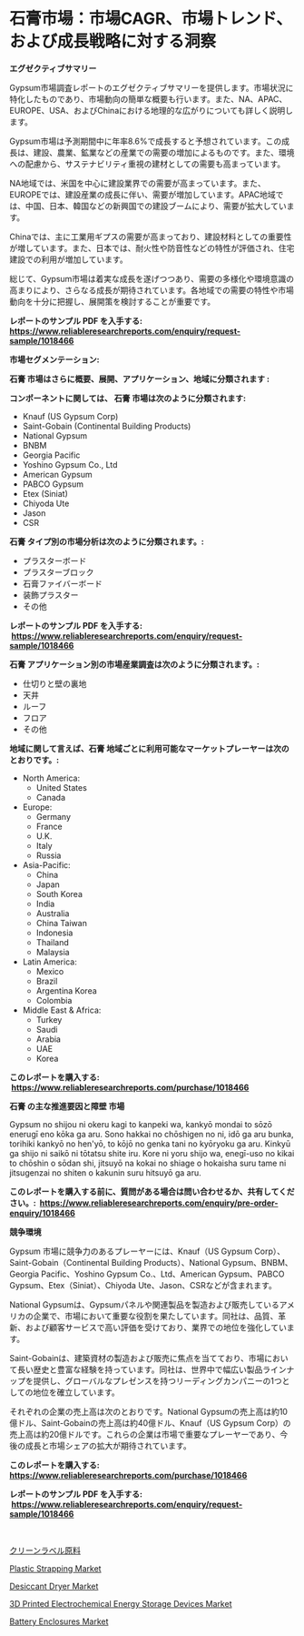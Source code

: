 <p><h1>石膏市場：市場CAGR、市場トレンド、および成長戦略に対する洞察</h1></p><p><strong>エグゼクティブサマリー</strong></p>
<p><p>Gypsum市場調査レポートのエグゼクティブサマリーを提供します。市場状況に特化したものであり、市場動向の簡単な概要も行います。また、NA、APAC、EUROPE、USA、およびChinaにおける地理的な広がりについても詳しく説明します。</p><p>Gypsum市場は予測期間中に年率8.6%で成長すると予想されています。この成長は、建設、農業、鉱業などの産業での需要の増加によるものです。また、環境への配慮から、サステナビリティ重視の建材としての需要も高まっています。</p><p>NA地域では、米国を中心に建設業界での需要が高まっています。また、EUROPEでは、建設産業の成長に伴い、需要が増加しています。APAC地域では、中国、日本、韓国などの新興国での建設ブームにより、需要が拡大しています。</p><p>Chinaでは、主に工業用ギプスの需要が高まっており、建設材料としての重要性が増しています。また、日本では、耐火性や防音性などの特性が評価され、住宅建設での利用が増加しています。</p><p>総じて、Gypsum市場は着実な成長を遂げつつあり、需要の多様化や環境意識の高まりにより、さらなる成長が期待されています。各地域での需要の特性や市場動向を十分に把握し、展開策を検討することが重要です。</p></p>
<p><strong>レポートのサンプル PDF を入手する: <a href="https://www.reliableresearchreports.com/enquiry/request-sample/1018466">https://www.reliableresearchreports.com/enquiry/request-sample/1018466</a></strong></p>
<p><strong>市場セグメンテーション:</strong></p>
<p><strong> 石膏 市場はさらに概要、展開、アプリケーション、地域に分類されます :</strong></p>
<p><strong>コンポーネントに関しては、 石膏 市場は次のように分類されます: &nbsp;</strong></p>
<p><ul><li>Knauf (US Gypsum Corp)</li><li>Saint-Gobain (Continental Building Products)</li><li>National Gypsum</li><li>BNBM</li><li>Georgia Pacific</li><li>Yoshino Gypsum Co., Ltd</li><li>American Gypsum</li><li>PABCO Gypsum</li><li>Etex (Siniat)</li><li>Chiyoda Ute</li><li>Jason</li><li>CSR</li></ul></p>
<p><strong> 石膏 タイプ別の市場分析は次のように分類されます。:</strong></p>
<p><ul><li>プラスターボード</li><li>プラスターブロック</li><li>石膏ファイバーボード</li><li>装飾プラスター</li><li>その他</li></ul></p>
<p><strong>レポートのサンプル PDF を入手する: &nbsp;<a href="https://www.reliableresearchreports.com/enquiry/request-sample/1018466">https://www.reliableresearchreports.com/enquiry/request-sample/1018466</a></strong></p>
<p><strong> 石膏 アプリケーション別の市場産業調査は次のように分類されます。:</strong></p>
<p><ul><li>仕切りと壁の裏地</li><li>天井</li><li>ルーフ</li><li>フロア</li><li>その他</li></ul></p>
<p><strong>地域に関して言えば、石膏 地域ごとに利用可能なマーケットプレーヤーは次のとおりです。:</strong></p>
<p><ul>
    <li>
        North America:
        <ul>
            <li>United States</li>
            <li>Canada</li>
        </ul>
    </li>
    <li>
        Europe:
        <ul>
            <li>Germany</li>
            <li>France</li>
            <li>U.K.</li>
            <li>Italy</li>
            <li>Russia</li>
        </ul>
    </li>
    <li>
        Asia-Pacific:
        <ul>
            <li>China</li>
            <li>Japan</li>
            <li>South Korea</li>
            <li>India</li>
            <li>Australia</li>
            <li>China Taiwan</li>
            <li>Indonesia</li>
            <li>Thailand</li>
            <li>Malaysia</li>
        </ul>
    </li>
    <li>
        Latin America:
        <ul>
            <li>Mexico</li>
            <li>Brazil</li>
            <li>Argentina Korea</li>
            <li>Colombia</li>
        </ul>
    </li>
    <li>
        Middle East & Africa:
        <ul>
            <li>Turkey</li>
            <li>Saudi</li>
            <li>Arabia</li>
            <li>UAE</li>
            <li>Korea</li>
        </ul>
    </li>
    </ul></p>
<p><strong>このレポートを購入する: &nbsp;<a href="https://www.reliableresearchreports.com/purchase/1018466">https://www.reliableresearchreports.com/purchase/1018466</a></strong></p>
<p><strong>石膏 の主な推進要因と障壁 市場</strong></p>
<p><p>Gypsum no shijou ni okeru kagi to kanpeki wa, kankyō mondai to sōzō enerugī eno kōka ga aru. Sono hakkai no chōshigen no ni, idō ga aru bunka, torihiki kankyō no hen'yō, to kōjō no genka tani no kyōryoku ga aru. Kinkyū ga shijo ni saikō ni tōtatsu shite iru. Kore ni yoru shijo wa, enegī-uso no kikai to chōshin o sōdan shi, jitsuyō na kokai no shiage o hokaisha suru tame ni jitsugenzai no shiten o kakunin suru hitsuyō ga aru.</p></p>
<p><strong>このレポートを購入する前に、質問がある場合は問い合わせるか、共有してください。:&nbsp; <a href="https://www.reliableresearchreports.com/enquiry/pre-order-enquiry/1018466">https://www.reliableresearchreports.com/enquiry/pre-order-enquiry/1018466</a></strong></p>
<p><strong>競争環境</strong></p>
<p><p>Gypsum 市場に競争力のあるプレーヤーには、Knauf（US Gypsum Corp）、Saint-Gobain（Continental Building Products）、National Gypsum、BNBM、Georgia Pacific、Yoshino Gypsum Co.、Ltd、American Gypsum、PABCO Gypsum、Etex（Siniat）、Chiyoda Ute、Jason、CSRなどが含まれます。</p><p>National Gypsumは、Gypsumパネルや関連製品を製造および販売しているアメリカの企業で、市場において重要な役割を果たしています。同社は、品質、革新、および顧客サービスで高い評価を受けており、業界での地位を強化しています。</p><p>Saint-Gobainは、建築資材の製造および販売に焦点を当てており、市場において長い歴史と豊富な経験を持っています。同社は、世界中で幅広い製品ラインナップを提供し、グローバルなプレゼンスを持つリーディングカンパニーの1つとしての地位を確立しています。</p><p>それぞれの企業の売上高は次のとおりです。National Gypsumの売上高は約10億ドル、Saint-Gobainの売上高は約40億ドル、Knauf（US Gypsum Corp）の売上高は約20億ドルです。これらの企業は市場で重要なプレーヤーであり、今後の成長と市場シェアの拡大が期待されています。</p></p>
<p><strong>このレポートを購入する: &nbsp; <a href="https://www.reliableresearchreports.com/purchase/1018466">https://www.reliableresearchreports.com/purchase/1018466</a></strong></p>
<p><strong>レポートのサンプル PDF を入手する: &nbsp;<a href="https://www.reliableresearchreports.com/enquiry/request-sample/1018466">https://www.reliableresearchreports.com/enquiry/request-sample/1018466</a></strong><strong></strong></p>
<p>&nbsp;</p>
<p><p><a href="https://github.com/NashBeahan2023/Market-Research-Report-List-1/blob/main/897467216012.md">クリーンラベル原料</a></p><p><a href="https://scarlet-rocket-c63.notion.site/Plastic-Strapping-Market-Size-Market-Trends-and-Growth-Outlook-forecasted-for-period-from-2024-to--de067915b7ef43e8b32be76b94a77ea8">Plastic Strapping Market</a></p><p><a href="https://view.publitas.com/reportprime-1/insights-into-desiccant-dryer-market-size-analysing-market-share-trends-and-growth-from-2024-to-2031/">Desiccant Dryer Market</a></p><p><a href="https://github.com/lylyparadise/Market-Research-Report-List-2/blob/main/3d-printed-electrochemical-energy-storage-devices-market.md">3D Printed Electrochemical Energy Storage Devices Market</a></p><p><a href="https://github.com/johnbach50/Market-Research-Report-List-2/blob/main/battery-enclosures-market.md">Battery Enclosures Market</a></p></p>